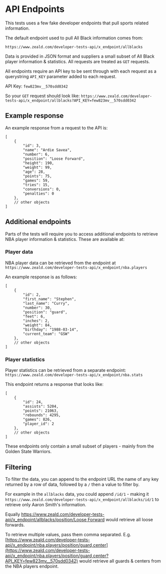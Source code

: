 # API Endpoints

This tests uses a few fake developer endpoints that pull sports related information.

The default endpoint used to pull All Black information comes from:

`https://www.zeald.com/developer-tests-api/x_endpoint/allblacks`

Data is provided in JSON format and suppliers a small subset of All Black player information & statistics. All requests are treated as `GET` requests.

All endpoints require an API key to be sent through with each request as a querystring `API_KEY` parameter added to each request.

API Key: `few823mv__570sdd0342`

So your `GET` request should look like: `https://www.zeald.com/developer-tests-api/x_endpoint/allblacks?API_KEY=few823mv__570sdd0342`


## Example response

An example response from a request to the API is:

```jsonc
[
    {
        "id": 3,
        "name": "Ardie Savea",
        "number": 6,
        "position": "Loose Forward",
        "height": 190,
        "weight": 99,
        "age": 28,
        "points": 75,
        "games": 59,
        "tries": 15,
        "conversions": 0,
        "penalties": 0
    },
    // other objects
]
```


## Additional endpoints

Parts of the tests will require you to access additional endpoints to retrieve NBA player information & statistics. These are available at:

### Player data
NBA player data can be retrieved from the endpoint at `https://www.zeald.com/developer-tests-api/x_endpoint/nba.players`

An example response is as follows:

```jsonc
[
    {
        "id": 2,
        "first_name": "Stephen",
        "last_name": "Curry",
        "number": 30,
        "position": "guard",
        "feet": 6,
        "inches": 2,
        "weight": 84,
        "birthday": "1988-03-14",
        "current_team": "GSW"
    },
    // other objects
]
```

### Player statistics
Player statistics can be retrieved from a separate endpoint: `https://www.zeald.com/developer-tests-api/x_endpoint/nba.stats`

This endpoint returns a response that looks like:

```jsonc
[
    {
        "id": 24,
        "assists": 5204,
        "points": 21063,
        "rebounds": 4295,
        "games": 826,
        "player_id": 2
    },
    // other objects
]
```

These endpoints only contain a small subset of players - mainly from the Golden State Warriors.

## Filtering

To filter the data, you can append to the endpoint URL the name of any key returned by a row of data, followed by a `/` then a value to filter by.

For example in the `allblacks` data, you could append `/id/1` - making it `https://www.zeald.com/developer-tests-api/x_endpoint/allblacks/id/1` to retrieve only Aaron Smith's information.

Equally [https://www.zeald.com/developer-tests-api/x_endpoint/allblacks/position/Loose Forward](https://www.zeald.com/developer-tests-api/x_endpoint/allblacks/position/Loose+Forward?API_KEY=few823mv__570sdd0342) would retrieve all loose forwards.

To retrieve multiple values, pass them comma separated. E.g. [https://www.zeald.com/developer-tests-api/x_endpoint/nba.players/position/guard,center](https://www.zeald.com/developer-tests-api/x_endpoint/nba.players/position/guard,center?API_KEY=few823mv__570sdd0342) would retrieve all guards & centers from the NBA players endpoint.

